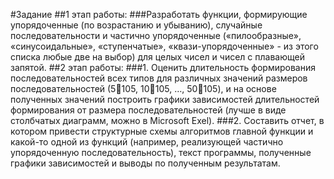 #Задание
##1 этап работы:
###Разработать функции, формирующие упорядоченные (по возрастанию и убыванию), случайные последовательности и частично упорядоченные («пилообразные», «синусоидальные», «ступенчатые», «квази-упорядоченные» - из этого списка любые две на выбор) для целых чисел и чисел с плавающей запятой.
##2 этап работы:
###1. Оценить длительность формирования последовательностей всех типов для различных значений размеров последовательностей (5105, 10105, …, 50105), и на основе полученных значений построить графики зависимостей длительностей формирования от размера последовательностей (лучше в виде столбчатых диаграмм, можно в Microsoft Exel).
###2. Составить отчет, в котором привести структурные схемы алгоритмов главной функции и какой-то одной из функций (например, реализующей частично упорядоченную последовательность), текст программы, полученные графики зависимостей и выводы по полученным результатам. 